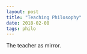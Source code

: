 ```yaml
---
layout: post
title: "Teaching Philosophy"
date: 2018-02-08
tags: philo
---
```


The teacher as mirror.

